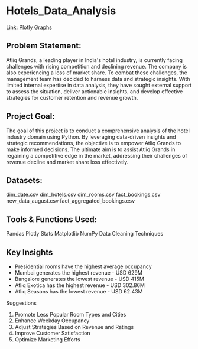 # Hotels_Data_Analysis

Link: [Plotly Graphs](https://nbviewer.org/github/ShridattaP20/Hotels_Data_Analysis/blob/main/AtliQ-Hotels%20Data%20Analysis.ipynb)

## Problem Statement:
Atliq Grands, a leading player in India's hotel industry, is currently facing challenges with rising competition and declining revenue. The company is also experiencing a loss of market share. To combat these challenges, the management team has decided to harness data and strategic insights. With limited internal expertise in data analysis, they have sought external support to assess the situation, deliver actionable insights, and develop effective strategies for customer retention and revenue growth.

## Project Goal:
The goal of this project is to conduct a comprehensive analysis of the hotel industry domain using Python. By leveraging data-driven insights and strategic recommendations, the objective is to empower Atliq Grands to make informed decisions. The ultimate aim is to assist Atliq Grands in regaining a competitive edge in the market, addressing their challenges of revenue decline and market share loss effectively.

## Datasets:
dim_date.csv
dim_hotels.csv
dim_rooms.csv
fact_bookings.csv
new_data_august.csv
fact_aggregated_bookings.csv

## Tools & Functions Used:
Pandas
Plotly
Stats
Matplotlib
NumPy
Data Cleaning Techniques

## Key Insights
* Presidential rooms have the highest average occupancy 
* Mumbai generates the highest revenue - USD 629M
* Bangalore generates the lowest revenue - USD 415M
* Atliq Exotica has the highest revenue - USD 302.86M
* Atliq Seasons has the lowest revenue - USD 62.43M

Suggestions
1. Promote Less Popular Room Types and Cities
2. Enhance Weekday Occupancy
3. Adjust Strategies Based on Revenue and Ratings
4. Improve Customer Satisfaction
5. Optimize Marketing Efforts

